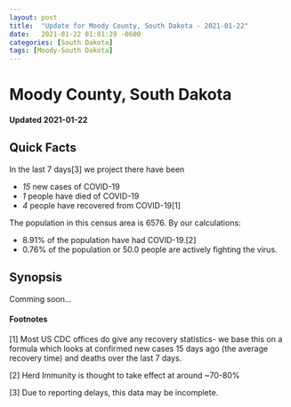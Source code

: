```yaml
---
layout: post
title:  "Update for Moody County, South Dakota - 2021-01-22"
date:   2021-01-22 01:01:29 -0600
categories: [South Dakota]
tags: [Moody-South Dakota]
---
```


# Moody County, South Dakota
#### Updated 2021-01-22

## Quick Facts

In the last 7 days[3] we project there have been
- *15* new cases of COVID-19
- *1* people have died of COVID-19
- *4* people have recovered from COVID-19[1]

The population in this census area is 6576. By our calculations:
- 8.91% of the population have had COVID-19.[2]
- 0.76% of the population or 50.0 people are actively fighting the virus.

## Synopsis

Comming soon...


#### Footnotes

[1] Most US CDC offices do give any recovery statistics- we base this on a formula which looks at confirmed new cases
15 days ago (the average recovery time) and deaths over the last 7 days.

[2] Herd Immunity is thought to take effect at around ~70-80%

[3] Due to reporting delays, this data may be incomplete.
 
    